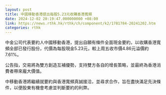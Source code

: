 ```yaml
---
layout: post
title: 中國移動香港提出每股5.23元收購香港寬頻
date: 2024-12-02 20:19:47.000000000 +08:00
link: https://news.rthk.hk/rthk/ch/component/k2/1781784-20241202.htm
categories: rthk
---
```


中金公司代表要約人中國移動香港，提出自願有條件全面現金要約，以收購香港寬頻全部已發行股份，代價為每股現金5.23元，較上周五收市價4.86元溢價約7.61%。

公告指，交易將為雙方創造互補優勢，支持雙方各自的增長策略，並最終為香港消費者帶來龐大價值。

中移動香港將繼續就要約與香港寬頻真誠接洽，並尋求合作，旨在盡快滿足先決條件，以便股東有機會考慮並判斷要約的利弊。
